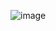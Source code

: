 ![image](https://github.com/pym96/contrastive_learning/assets/105438207/08217c8f-a541-4c72-8beb-d69034c633cc)
